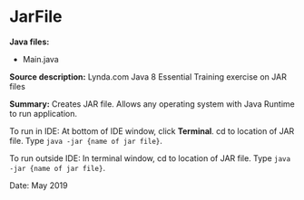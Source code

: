 # JarFile

**Java files:**
* Main.java

**Source description:** Lynda.com Java 8 Essential Training exercise on JAR files

**Summary:** Creates JAR file. Allows any operating system with Java Runtime to run application.

To run in IDE: At bottom of IDE window, click **Terminal**. cd to location of JAR file. Type `java -jar {name of jar file}`. 

To run outside IDE: In terminal window, cd to location of JAR file. Type `java -jar {name of jar file}`.

Date: May 2019